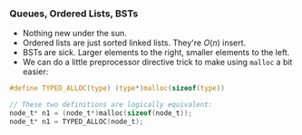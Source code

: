 ### Queues, Ordered Lists, BSTs
- Nothing new under the sun.
- Ordered lists are just sorted linked lists. They're $O(n)$ insert.
- BSTs are sick. Larger elements to the right, smaller elements to the left.
- We can do a little preprocessor directive trick to make using `malloc` a bit easier:

```c
#define TYPED_ALLOC(type) (type*)malloc(sizeof(type))

// These two definitions are logically equivalent:
node_t* n1 = (node_t*)malloc(sizeof(node_t));
node_t* n1 = TYPED_ALLOC(node_t);
```